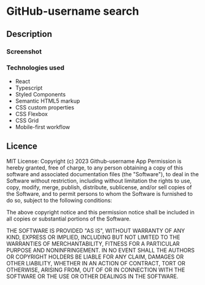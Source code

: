 # GitHub-username search 

## Description






 <!-- ### The challenge

Users should be able to:

- View the optimal layout for the app depending on their device's screen size
- See hover states for all interactive elements on the page
- Search for GitHub users by their username
- See relevant user information based on their search
- Switch between light and dark themes
- **Bonus**: Have the correct color scheme chosen for them based on their computer preferences. _Hint_: Research `prefers-color-scheme` in CSS. -->

### Screenshot

<!-- ![](./screenshot.jpg) -->

<!-- ### Links -->

<!-- - Live Site URL: []() -->



### Technologies used

- React
- Typescript
- Styled Components
- Semantic HTML5 markup
- CSS custom properties
- CSS Flexbox
- CSS Grid
- Mobile-first workflow



<!-- ## Author

- Github - [elmergustavo](https://github.com/elmergustavo)
- LinkdIn - [Elmer Gustavo Pu](https://www.linkedin.com/in/elmer-gustavo-p%C3%BA-769b60201/)  -->


## Licence
MIT License: Copyright (c) 2023 Github-username App Permission is hereby granted, free of charge, to any person obtaining a copy of this software and associated documentation files (the "Software"), to deal in the Software without restriction, including without limitation the rights to use, copy, modify, merge, publish, distribute, sublicense, and/or sell copies of the Software, and to permit persons to whom the Software is furnished to do so, subject to the following conditions:

The above copyright notice and this permission notice shall be included in all copies or substantial portions of the Software.

THE SOFTWARE IS PROVIDED "AS IS", WITHOUT WARRANTY OF ANY KIND, EXPRESS OR IMPLIED, INCLUDING BUT NOT LIMITED TO THE WARRANTIES OF MERCHANTABILITY, FITNESS FOR A PARTICULAR PURPOSE AND NONINFRINGEMENT. IN NO EVENT SHALL THE AUTHORS OR COPYRIGHT HOLDERS BE LIABLE FOR ANY CLAIM, DAMAGES OR OTHER LIABILITY, WHETHER IN AN ACTION OF CONTRACT, TORT OR OTHERWISE, ARISING FROM, OUT OF OR IN CONNECTION WITH THE SOFTWARE OR THE USE OR OTHER DEALINGS IN THE SOFTWARE.